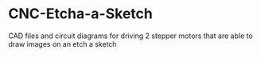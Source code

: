 # CNC-Etcha-a-Sketch
CAD files and circuit diagrams for driving 2 stepper motors that are able to draw images on an etch a sketch
